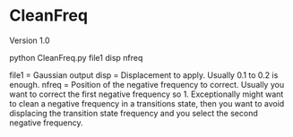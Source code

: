 # CleanFreq

Version 1.0

python CleanFreq.py file1 disp nfreq

file1 = Gaussian output
disp = Displacement to apply. Usually 0.1 to 0.2 is enough. 
nfreq = Position of the negative frequency to correct. Usually you want to correct
        the first negative frequency so 1. Exceptionally might want to clean a negative
        frequency in a transitions state, then you want to avoid displacing the 
        transition state frequency and you select the second negative frequency. 
        
